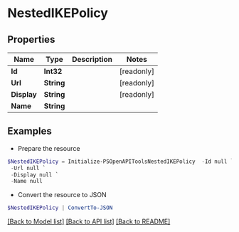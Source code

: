 # NestedIKEPolicy
## Properties

Name | Type | Description | Notes
------------ | ------------- | ------------- | -------------
**Id** | **Int32** |  | [readonly] 
**Url** | **String** |  | [readonly] 
**Display** | **String** |  | [readonly] 
**Name** | **String** |  | 

## Examples

- Prepare the resource
```powershell
$NestedIKEPolicy = Initialize-PSOpenAPIToolsNestedIKEPolicy  -Id null `
 -Url null `
 -Display null `
 -Name null
```

- Convert the resource to JSON
```powershell
$NestedIKEPolicy | ConvertTo-JSON
```

[[Back to Model list]](../README.md#documentation-for-models) [[Back to API list]](../README.md#documentation-for-api-endpoints) [[Back to README]](../README.md)

